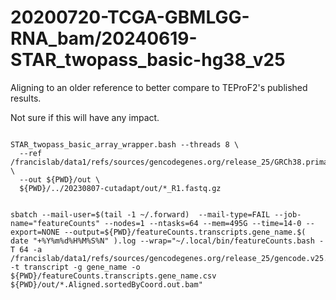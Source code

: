
#	20200720-TCGA-GBMLGG-RNA_bam/20240619-STAR_twopass_basic-hg38_v25


Aligning to an older reference to better compare to TEProF2's published results.

Not sure if this will have any impact.



```

STAR_twopass_basic_array_wrapper.bash --threads 8 \
  --ref /francislab/data1/refs/sources/gencodegenes.org/release_25/GRCh38.primary_assembly.genome \
  --out ${PWD}/out \
  ${PWD}/../20230807-cutadapt/out/*_R1.fastq.gz

```




```

sbatch --mail-user=$(tail -1 ~/.forward)  --mail-type=FAIL --job-name="featureCounts" --nodes=1 --ntasks=64 --mem=495G --time=14-0 --export=NONE --output=${PWD}/featureCounts.transcripts.gene_name.$( date "+%Y%m%d%H%M%S%N" ).log --wrap="~/.local/bin/featureCounts.bash -T 64 -a /francislab/data1/refs/sources/gencodegenes.org/release_25/gencode.v25.primary_assembly.annotation.gtf.gz -t transcript -g gene_name -o ${PWD}/featureCounts.transcripts.gene_name.csv ${PWD}/out/*.Aligned.sortedByCoord.out.bam"

```
